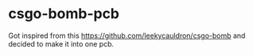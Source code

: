 # csgo-bomb-pcb
Got inspired from this https://github.com/leekycauldron/csgo-bomb and decided to make it into one pcb.
